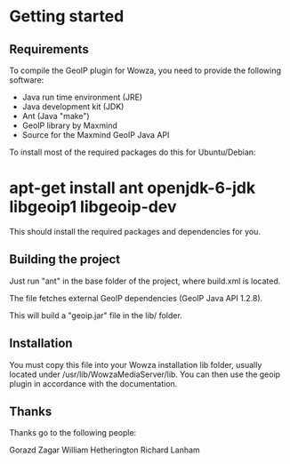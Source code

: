 Getting started
===============

Requirements
------------

To compile the GeoIP plugin for Wowza, you need to provide the following
software:

  - Java run time environment (JRE)
  - Java development kit (JDK)
  - Ant (Java "make")
  - GeoIP library by Maxmind
  - Source for the Maxmind GeoIP Java API

To install most of the required packages do this for Ubuntu/Debian:

  # apt-get install ant openjdk-6-jdk libgeoip1 libgeoip-dev

This should install the required packages and dependencies for you.


Building the project
--------------------

Just run "ant" in the base folder of the project, where build.xml is located.

The file fetches external GeoIP dependencies (GeoIP Java API 1.2.8).

This will build a "geoip.jar" file in the lib/ folder.


Installation
------------

You must copy this file into your Wowza installation lib folder, usually
located under /usr/lib/WowzaMediaServer/lib. You can then use the geoip
plugin in accordance with the documentation.

Thanks
------

Thanks go to the following people:

Gorazd Zagar
William Hetherington
Richard Lanham

